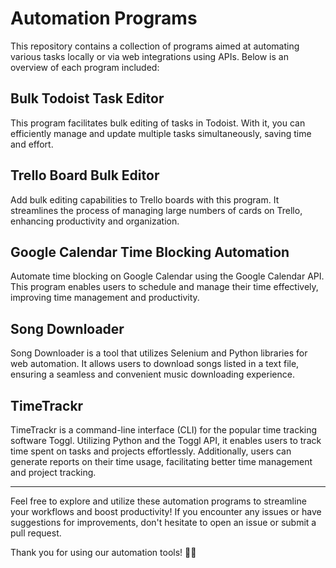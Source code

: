 # Automation Programs

This repository contains a collection of programs aimed at automating various tasks locally or via web integrations using APIs. Below is an overview of each program included:

## Bulk Todoist Task Editor

This program facilitates bulk editing of tasks in Todoist. With it, you can efficiently manage and update multiple tasks simultaneously, saving time and effort.

## Trello Board Bulk Editor

Add bulk editing capabilities to Trello boards with this program. It streamlines the process of managing large numbers of cards on Trello, enhancing productivity and organization.

## Google Calendar Time Blocking Automation

Automate time blocking on Google Calendar using the Google Calendar API. This program enables users to schedule and manage their time effectively, improving time management and productivity.

## Song Downloader

Song Downloader is a tool that utilizes Selenium and Python libraries for web automation. It allows users to download songs listed in a text file, ensuring a seamless and convenient music downloading experience.

## TimeTrackr

TimeTrackr is a command-line interface (CLI) for the popular time tracking software Toggl. Utilizing Python and the Toggl API, it enables users to track time spent on tasks and projects effortlessly. Additionally, users can generate reports on their time usage, facilitating better time management and project tracking.

---

Feel free to explore and utilize these automation programs to streamline your workflows and boost productivity! If you encounter any issues or have suggestions for improvements, don't hesitate to open an issue or submit a pull request.

Thank you for using our automation tools! 🤖✨
